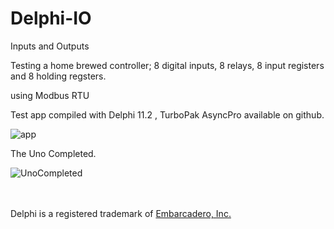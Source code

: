 # Delphi-IO
Inputs and Outputs

Testing a home brewed controller; 8 digital inputs, 8 relays, 8 input registers and 8 holding regsters.

using Modbus RTU

Test app compiled with Delphi 11.2 , TurboPak AsyncPro available on github.




![app](https://user-images.githubusercontent.com/97798670/213790315-f7589c61-ec4e-41f1-b52f-11d0fd944398.jpg)


The Uno Completed.


![UnoCompleted](https://user-images.githubusercontent.com/97798670/213828547-462678ce-2b9c-4ea1-825c-491ad395e2be.jpg)


<br><br>
Delphi is a registered trademark of <a href="https://www.embarcadero.com/products/delphi" rel="nofollow">Embarcadero, Inc.</a>
